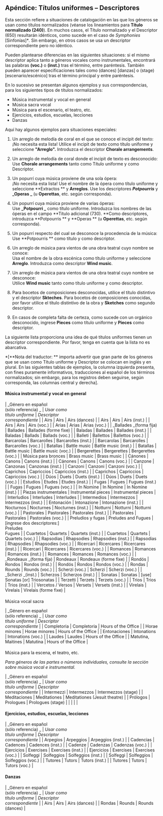 ## Apéndice: Títulos uniformes – Descriptores

Esta sección refiere a situaciones de catalogación en las que los géneros se usan como títulos normalizados (véanse los lineamientos para **Título normalizado (240)**). En muchos casos, el Título normalizado y el Descriptor (650) resultarán idénticos, como sucede en el caso de _Symphonies_ [Sinfonías]\*_._ Sin embargo, en otros casos se usa un descriptor correspondiente pero no idéntico.

Pueden plantearse diferencias en las siguientes situaciones: si el mismo descriptor aplica tanto a géneros vocales como instrumentales, encontrará las palabras **(voc.)** o **(inst.)** tras el término, entre paréntesis. También pueden aparecer especificaciones tales como (dances) [danzas] o (stage) [escenario/escénico] tras el término principal y entre paréntesis.

En lo sucesivo se presentan algunos ejemplos y sus correspondencias, para los siguientes tipos de títulos normalizados:

- Música instrumental y vocal en general
- Música sacra vocal 
- Música para el escenario, el teatro, etc.
- Ejercicios, estudios, escuelas, lecciones
- Danzas

Aquí hay algunos ejemplos para situaciones especiales:

1. Un arreglo de melodía de coral en el que se conoce el incipit del texto:  
¡No necesita esta lista! Utilice el incipit de texto como título uniforme y seleccione **"Arreglo".** Introduzca el descriptor **Chorale arrangements**.

2. Un arreglo de melodía de coral donde el incipit de texto es desconocido:  
Use **Chorale arrangements** tanto como Título uniforme y como Descriptor.

3. Un popurrí cuya música proviene de una sola ópera:  
¡No necesita esta lista! Use el nombre de la ópera como título uniforme y seleccione  **Extractos ** y  **Arreglos**. Use los descriptores  **_Potpourris_** y  **_Operas _** (u **Operettas**, etc. según corresponda).

4. Un popurrí cuya música proviene de varias óperas:  
Use  **_Potpourri _** como título uniforme. Introduzca los nombres de las óperas en el campo **Título adicional (730). **Como descriptores, introduzca  **Potpourris ** y  **Operas ** (u  **Operettas**, etc. según corresponda).

5. Un popurrí respecto del cual se desconoce la procedencia de la música:  
Use  **Potpourris ** como título y como descriptor.

6. Un arreglo de música para vientos de una obra teatral cuyo nombre se conoce:  
Usa el nombre de la obra escénica como título uniforme y seleccione  **Arreglo**. Introduzca como descriptor  **Wind music**.

7. Un arreglo de música para vientos de una obra teatral cuyo nombre se desconoce:  
Utilice  **Wind music** tanto como título uniforme y como descriptor.

8. Para bocetos de composiciones desconocidas, utilice el título distintivo y el descriptor **Skteches**. Para bocetos de composiciones conocidas, por favor utilice el título distintivo de la obra y **Sketches** como segundo descriptor.

9. En casos de completa falta de certeza, como sucede con un orgánico desconocido, ingrese **Pieces** como título uniforme y **Pieces** como descriptor.

 

La siguiente lista proporciona una idea de qué títulos uniformes tienen un descriptor correspondiente. Por favor, tenga en cuenta que la lista no es abarcativa.

\*[**Nota del traductor: ** importa advertir que gran parte de los géneros que se usan como Título uniforme y Descriptor se colocan en inglés y en plural. En las siguientes tablas de ejemplos, la columna izquierda presenta, con fines puramente informativos, traducciones al español de los términos normalizados; sin embargo, para los registros deben seguirse, según corresponda, las columnas central y derecha].

#### Música instrumental y vocal en general  

| _Género en español  
(sólo referencia)    _ | _Usar como  
título uniforme_ | _Descriptor   
correspondiente_ |
| Airs  | Airs | Airs (dances) |
| Airs | Airs | Airs (inst.) |
| Airs | Airs | Airs (voc.) |
| Arias | Arias | Arias (voc.) |
| _Ballades _(forma fija) | Ballades | Ballades (forme fixe) |
| Baladas | Ballades | Ballades (inst.) |
| Baladas | Ballads | Ballads (voc.) |
| Balleti  | Ballettos | Ballettos (voc.) |
| Barcarolas | Barcarolles | Barcarolles (inst.) |
| Barcarolas | Barcarolles | Barcarolles (voc.) |
| Batallas | Battle music | Battle music (inst.) |
| Batallas | Battle music | Battle music (voc.) |
| Bergerettes | Bergerettes | Bergerettes (voc.) |
| Música para bronces | Brass music | Brass music |
| Cánones | Canons | Canons (inst.) |
| Cánones | Canons | Canons (voc.) |
| Canzone | Canzonas | Canzonas (inst.) |
| Canzoni | Canzoni | Canzoni (voc.) |
| Caprichos | Capriccios | Capriccios (inst.) |
| Caprichos | Capriccios | Capriccios (voc.) |
| Dúos | Duets | Duets (inst.) |
| Dúos | Duets | Duets (voc.) |
| Estudios | Etudes | Etudes (inst.) |
| Fugas | Fugues | Fugues (inst.) |
| Fugas | Fugues | Fugues (voc.) |
| In Nomine | In Nomine | In Nomine (inst.) |
| Piezas instrumentales | Instrumental pieces | Instrumental pieces |
| Interludios | Interludes | Interludes |
| Intermedios | Intermezzos | Intermezzos (inst.) |
| Entonación | Intonazione | Intonazione (inst.) |
| Nocturnos | Nocturnes | Nocturnes (inst.) |
| Notturni | Notturni | Notturni (voc.) |
| Pastorales | Pastorales | Pastorales (inst.) |
| Pastorales | Pastorales | Pastorales (voc.) |
| Preludios y fugas | Preludes and Fugues | [ingrese dos descriptores:]   
Preludes   
Fugues |
| Cuartetos | Quartets | Quartets (inst.) |
| Cuartetos | Quartets | Quartets (voc.) |
| Rapsodias | Rhapsodies | Rhapsodies (inst.) |
| Rapsodias | Rhapsodies | Rhapsodies (voc.) |
| Ricercari | Ricercares | Ricercares (inst.) |
| Ricercari | Ricercares | Ricercares (voc.) |
| Romances | Romances | Romances (inst.) |
| Romances | Romances | Romances (voc.) |
| _Rondeaux _(forma fija) | Rondeaux | Rondeaux (forme fixe) |
| Rondós | Rondos | Rondos (inst.) |
| Rondós | Rondos | Rondos (voc.) |
| Rondas | Rounds | Rounds (voc.) |
| Scherzi (voc.) | Scherzi | Scherzi (voc.) |
| _Scherzi _(inst.) | Scherzos | Scherzos (inst.) |
| Sonatas | Sonatas | [use] Sonatas [or] Triosonatas |
| Terzetti | Terzets | Terzets (voc.) |
| Trios | Trios | Trios (inst.) |
| Vercetos / Versos | Versets | Versets (inst.) |
| Virelais | Virelais | Virelais (forme fixe) |

####   
Música vocal sacra

| _Género en español  
(sólo referencia)    _ | _Usar como  
título uniforme_ | _Descriptor   
correspondiente_ |
| Completoria | Completoria | Hours of the Office |
| Horae minores | Horae minores | Hours of the Office |
| Entonaciones | Intonations | Intonations (voc.) |
| Laudes | Laudes | Hours of the Office |
| Matutina, Maitines | Matutina | Hours of the Office |

 
####   
Música para la escena, el teatro, etc.

_Para géneros de las partes o números individuales, consulte la sección sobre música vocal e instrumental._

| _Género en español  
(sólo referencia)    _ | _Usar como  
título uniforme_ | _Descriptor   
correspondiente_ |
| Intermezzi | Intermezzos | Intermezzos (stage) |
| Meditaciones | Meditationes | Meditationes (Jesuit theatre)  |
| Prólogos | Prologues | Prologues (stage) |
|   |   |   |

#### Ejercicios, estudios, escuelas, lecciones

| _Género en español  
(sólo referencia)    _ | _Usar como  
título uniforme_ | _Descriptor   
correspondiente_ |
| Arpegios | Arpeggios | Arpeggios (inst.) |
| Cadencias | Cadences | Cadences (inst.) |
| Cadenze | Cadenzas | Cadenzas (voc.) |
| Ejercicios | Exercises | Exercises (inst.) |
| Ejercicios | Exercises | Exercises (voc.) |
| Solfeggi | Solfeggios | Solfeggios (inst.) |
| Solfeggi | Solfeggios | Solfeggios (voc.) |
| Tutores | Tutors | Tutors (inst.) |
| Tutores | Tutors | Tutors (voc.) |

 

#### Danzas

| _Género en español  
(sólo referencia)    _ | _Usar como  
título uniforme_ | _Descriptor   
correspondiente_ |
| Airs | Airs | Airs (dances) |
| Rondas | Rounds | Rounds (dances)  |

 